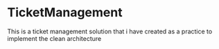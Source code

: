 # TicketManagement
This is a ticket management solution that i have created as a practice to implement the clean architecture 
